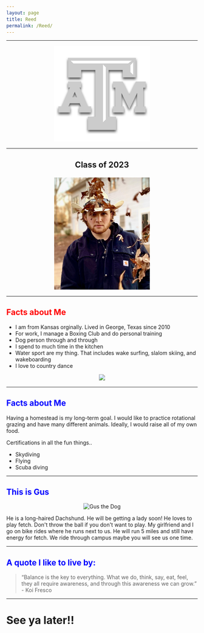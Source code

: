 ```yaml
---
layout: page
title: Reed
permalink: /Reed/
---
```


***  
<center>
    <img src="/assets/img/Reed/Tamu.png" alt="Gig'em!" style="width:50%;">
	
</center>


*** 
## <p style="text-align:center">Class of 2023</p>


<center>
<img src="/assets/img/Reed/Photo of me.jpg" style="width:50%;">
</center>

***  
## <font color="Red">Facts about Me </font>
- I am from Kansas orginally. Lived in George, Texas since 2010
- For work, I manage a Boxing Club and do personal training
- Dog person through and through
- I spend to much time in the kitchen
- Water sport are my thing. That includes wake surfing, slalom skiing, and wakeboarding
- I love to country dance

<center>
<img src="/assets/img/Reed/Slalom.PNG" style="width:50%;">
</center>

***

## <font color="blue">Facts about Me </font>


Having a homestead is my long-term goal. I would like to practice rotational grazing and have many different animals. Ideally, I would raise all of my own food.

Certifications in all the fun things..
- Skydiving
- Flying
- Scuba diving


***

## <font color="blue">This is Gus </font>

<center>
<img src="/assets/img/Reed/Gus.JPG" alt="Gus the Dog" style="width:50%;">
</center>

He is a long-haired Dachshund. He will be getting a lady soon! He loves to play fetch. Don't throw the ball if you don't want to play. My girlfriend and I go on bike rides where he runs next to us. He will run 5 miles and still have energy for fetch. We ride through campus maybe you will see us one time. 

***
## <font color="blue"> A quote I like to live by: </font>

> “Balance is the key to everything. What we do, think, say, eat, feel, they all require awareness, and through this awareness we can grow.”
 \- Koi Fresco

***




# See ya later!!
